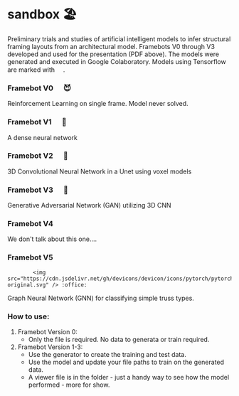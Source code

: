 # sandbox :beach_umbrella:
Preliminary trials and studies of artificial intelligent models to infer structural framing layouts from an architectural model. Framebots V0 through V3 developed and used for the presentation (PDF above). The models were generated and executed in Google Colaboratory. Models using Tensorflow are marked with <img src="https://cdn.jsdelivr.net/gh/devicons/devicon/icons/tensorflow/tensorflow-original.svg"  width="15" height="15">.
          
### Framebot V0 <img src="https://cdn.jsdelivr.net/gh/devicons/devicon/icons/tensorflow/tensorflow-original.svg"  width="15" height="15"> :smiling_imp:	
Reinforcement Learning on single frame. Model never solved.

### Framebot V1  <img src="https://cdn.jsdelivr.net/gh/devicons/devicon/icons/tensorflow/tensorflow-original.svg"  width="15" height="15"> :office:	
A dense neural network

### Framebot V2 <img src="https://cdn.jsdelivr.net/gh/devicons/devicon/icons/tensorflow/tensorflow-original.svg"  width="15" height="15"> :office:	
3D Convolutional Neural Network in a Unet using voxel models

### Framebot V3 <img src="https://cdn.jsdelivr.net/gh/devicons/devicon/icons/tensorflow/tensorflow-original.svg"  width="15" height="15"> :office:	
Generative Adversarial Network (GAN) utilizing 3D CNN

### Framebot V4
We don't talk about this one....

### Framebot V5 
            <img src="https://cdn.jsdelivr.net/gh/devicons/devicon/icons/pytorch/pytorch-original.svg" /> :office:	
Graph Neural Network (GNN) for classifying simple truss types.

### How to use:
1. Framebot Version 0:
   - Only the file is required. No data to generata or train required.
2. Framebot Version 1-3:
   - Use the generator to create the training and test data.
   - Use the model and update your file paths to train on the generated data.
   - A viewer file is in the folder - just a handy way to see how the model performed - more for show.
